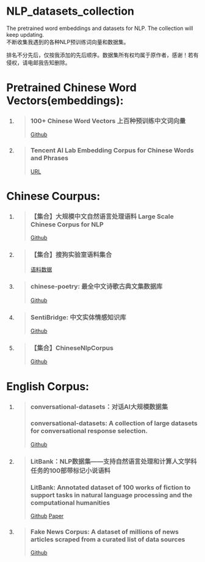 # NLP_datasets_collection
The pretrained word embeddings and datasets for NLP. The collection will keep updating.  
不断收集我遇到的各种NLP预训练词向量和数据集。
  

排名不分先后，仅按我添加的先后顺序。数据集所有权均属于原作者，感谢！若有侵权，请电邮我告知删除。  


# Pretrained Chinese Word Vectors(embeddings):
1. > ### 100+ Chinese Word Vectors 上百种预训练中文词向量
   > [Github](https://github.com/Embedding/Chinese-Word-Vectors)
   
2. > ### Tencent AI Lab Embedding Corpus for Chinese Words and Phrases
   > [URL](https://ai.tencent.com/ailab/nlp/embedding.html)

# Chinese Courpus:
1. > ### 【集合】大规模中文自然语言处理语料 Large Scale Chinese Corpus for NLP
   > [Github](https://github.com/brightmart/nlp_chinese_corpus)

2. > ### 【集合】搜狗实验室语料集合
   > [语料数据](http://www.sogou.com/labs/resource/list_yuliao.php)
   
3. > ### chinese-poetry: 最全中文诗歌古典文集数据库
   > [Github](https://github.com/chinese-poetry/chinese-poetry)
   
4. > ### SentiBridge: 中文实体情感知识库
   > [Github](https://github.com/rainarch/SentiBridge)
   
5. > ### 【集合】ChineseNlpCorpus
   > [Github](https://github.com/SophonPlus/ChineseNlpCorpus)

# English Corpus:
1. > ### conversational-datasets：对话AI大规模数据集 
   > ### conversational-datasets: A collection of large datasets for conversational response selection.
   > [Github](https://github.com/PolyAI-LDN/conversational-datasets)

2. > ### LitBank：NLP数据集——支持自然语言处理和计算人文学科任务的100部带标记小说语料  
   > ### LitBank: Annotated dataset of 100 works of fiction to support tasks in natural language processing and the computational humanities  
   > [Github](https://github.com/dbamman/litbank) [Paper](http://people.ischool.berkeley.edu/~dbamman/pubs/pdf/naacl2019_literary_entities.pdf)
   
3. > ### Fake News Corpus: A dataset of millions of news articles scraped from a curated list of data sources 
   > [Github](https://github.com/several27/FakeNewsCorpus)
